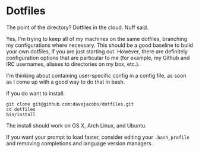 Dotfiles
========

The point of the directory? Dotfiles in the cloud. Nuff said.

Yes, I'm trying to keep all of my machines on the same dotfiles,
branching my configurations where necessary. This should be a good baseline
to build your own dotfiles, if you are just starting out. However, there
are definitely configuration options that are particular to me (for example,
my Github and IRC usernames, aliases to directories on my box, etc.).

I'm thinking about containing user-specific config in a config file, as
soon as I come up with a good way to do that in bash.

If you do want to install:

    git clone git@github.com:davejacobs/dotfiles.git
    cd dotfiles
    bin/install

The install should work on OS X, Arch Linux, and Ubuntu.

If you want your prompt to load faster, consider editing your `.bash_profile`
and removing completions and language version managers.

